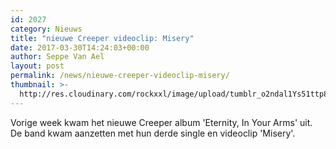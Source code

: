```yaml
---
id: 2027
category: Nieuws
title: "nieuwe Creeper videoclip: Misery"
date: 2017-03-30T14:24:03+00:00
author: Seppe Van Ael
layout: post
permalink: /news/nieuwe-creeper-videoclip-misery/
thumbnail: >-
  http://res.cloudinary.com/rockxxl/image/upload/tumblr_o2ndal1Ys51ttp876o1_r1_1280.jpg
---
```

Vorige week kwam het nieuwe Creeper album 'Eternity, In Your Arms' uit. De band kwam aanzetten met hun derde single en videoclip 'Misery'.
